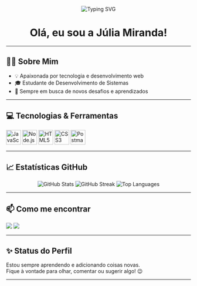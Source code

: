 <p align="center">
  <img src="https://readme-typing-svg.herokuapp.com/?font=Poppins&weight=800&size=45&pause=900&color=D565F2&background=FFFFFF00&center=true&vCenter=true&repeat=false&width=1000&lines=Bem-vindo+ao+meu+GitHub!+%F0%9F%91%8B" alt="Typing SVG" />
</p>


<h1 align="center">Olá, eu sou a Júlia Miranda! </h1>

---

## 🧑‍💻 Sobre Mim

- 💡 Apaixonada por tecnologia e desenvolvimento web
- 🎓 Estudante de Desenvolvimento de Sistemas
- 🚀 Sempre em busca de novos desafios e aprendizados


---

## 💻 Tecnologias & Ferramentas

<p align="left">
  <img src="https://cdn.jsdelivr.net/gh/devicons/devicon/icons/javascript/javascript-original.svg" alt="JavaScript" width="40" height="40" />
  <img src="https://cdn.jsdelivr.net/gh/devicons/devicon/icons/nodejs/nodejs-original.svg" alt="Node.js" width="40" height="40" />
  <img src="https://cdn.jsdelivr.net/gh/devicons/devicon/icons/html5/html5-original.svg" alt="HTML5" width="40" height="40" />
  <img src="https://cdn.jsdelivr.net/gh/devicons/devicon/icons/css3/css3-original.svg" alt="CSS3" width="40" height="40" />
  <img src="https://www.vectorlogo.zone/logos/getpostman/getpostman-icon.svg" alt="Postman" width="40" height="40" />
</p>

---

## 📈 Estatísticas GitHub

<p align="center">
  <img src="https://github-readme-stats.vercel.app/api?username=juliaefmiranda&show_icons=true&theme=radical" alt="GitHub Stats" />
  <img src="https://github-readme-streak-stats.herokuapp.com/?user=juliaefmiranda&theme=radical" alt="GitHub Streak" />
  <img src="https://github-readme-stats.vercel.app/api/top-langs/?username=juliaefmiranda&layout=compact&theme=radical" alt="Top Languages" />
</p>

---

## 📫 Como me encontrar

<p align="left">
  <a href="mailto:juliaefmiranda@gmail.com"><img src="https://img.shields.io/badge/E--mail-D565F2?style=for-the-badge&logo=gmail&logoColor=white" /></a>
  <a href="https://www.linkedin.com/in/juliaefmiranda/"><img src="https://img.shields.io/badge/LinkedIn-D565F2?style=for-the-badge&logo=linkedin&logoColor=white" /></a>

</p>

---

## ✨ Status do Perfil

Estou sempre aprendendo e adicionando coisas novas.  
Fique à vontade para olhar, comentar ou sugerir algo! 😉

---
